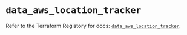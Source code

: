 # `data_aws_location_tracker`

Refer to the Terraform Registory for docs: [`data_aws_location_tracker`](https://www.terraform.io/docs/providers/aws/d/location_tracker).

